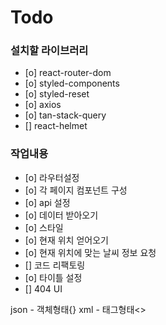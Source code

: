 # Todo

### 설치할 라이브러리

- [o] react-router-dom
- [o] styled-components
- [o] styled-reset
- [o] axios
- [o] tan-stack-query
- [] react-helmet

### 작업내용

- [o] 라우터설정
- [o] 각 페이지 컴포넌트 구성
- [o] api 설정
- [o] 데이터 받아오기
- [o] 스타일
- [o] 현재 위치 얻어오기
- [o] 현재 위치에 맞는 날씨 정보 요청
- [] 코드 리팩토링
- [o] 타이틀 설정
- [] 404 UI

json - 객체형태{}
xml - 태그형태<>
